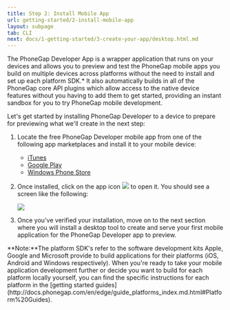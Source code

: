 ```yaml
---
title: Step 2: Install Mobile App
url: getting-started/2-install-mobile-app
layout: subpage
tab: CLI
next: docs/1-getting-started/3-create-your-app/desktop.html.md
---
```


The PhoneGap Developer App is a wrapper application that runs on your devices and allows you to preview and test the PhoneGap mobile
apps you build on multiple devices across platforms without the need to install and set up each platform SDK.* It also automatically
builds in all of the PhoneGap core API plugins which allow access to the native device features without you having to add them to get
started, providing an instant sandbox for you to try PhoneGap mobile development.

Let's get started by installing PhoneGap Developer to a device to prepare for previewing what we'll create in the next step:

1. Locate the free PhoneGap Developer mobile app from one of the following app marketplaces and install it to your mobile device:

	- [iTunes](https://itunes.apple.com/app/id843536693)
	- [Google Play](https://play.google.com/store/apps/details?id=com.adobe.phonegap.app)
	- [Windows Phone Store](http://www.windowsphone.com/en-us/store/app/phonegap-developer/5c6a2d1e-4fad-4bf8-aaf7-71380cc84fe3)

2. Once installed, click on the app icon ![](/images/dev-app-icon.png) to open it. You should see a screen like the following:

	![](/images/dev-app-main.jpg)

3. Once you've verified your installation, move on to the next section where you will install a desktop tool to create and serve your
first mobile application for the PhoneGap Developer app to preview.

<div class="alert--warning">**Note:**The platform SDK's refer to the software development kits Apple, Google and Microsoft provide to build applications for their platforms (iOS, Android and Windows respectively).
 When you're ready to take your mobile application development further or decide you want to build for each platform locally yourself, you can find the specific instructions for each platform
 in the [getting started guides](http://docs.phonegap.com/en/edge/guide_platforms_index.md.html#Platform%20Guides).</div>
